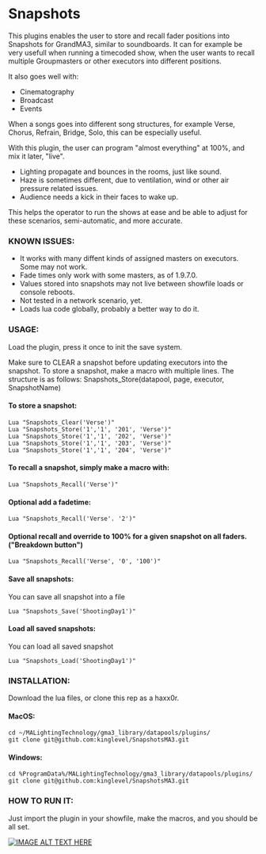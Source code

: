 # Snapshots

This plugins enables the user to store and recall fader positions into Snapshots for GrandMA3, similar to soundboards.
It can for example be very usefull when running a timecoded show, when the user wants to recall multiple Groupmasters
or other executors into different positions.

It also goes well with:
* Cinematography
* Broadcast
* Events


When a songs goes into different song structures, for example Verse, Chorus, Refrain, Bridge, Solo, this can be especially useful.

With this plugin, the user can program "almost everything" at 100%, and mix it later, "live".

* Lighting propagate and bounces in the rooms, just like sound.
* Haze is sometimes different, due to ventilation, wind or other air pressure related issues.
* Audience needs a kick in their faces to wake up.


This helps the operator to run the shows at ease and be able to adjust for these scenarios, semi-automatic, and more accurate.


### KNOWN ISSUES:

* It works with many diffent kinds of assigned masters on executors. Some may not work.
* Fade times only work with some masters, as of 1.9.7.0.
* Values stored into snapshots may not live between showfile loads or console reboots.
* Not tested in a network scenario, yet.
* Loads lua code globally, probably a better way to do it.


### USAGE:

Load the plugin, press it once to init the save system.

Make sure to CLEAR a snapshot before updating executors into the snapshot.
To store a snapshot, make a macro with multiple lines.
The structure is as follows: Snapshots_Store(datapool, page, executor, SnapshotName)




#### To store a snapshot:
```
Lua "Snapshots_Clear('Verse')"
Lua "Snapshots_Store('1','1', '201', 'Verse')"
Lua "Snapshots_Store('1','1', '202', 'Verse')"
Lua "Snapshots_Store('1','1', '203', 'Verse')"
Lua "Snapshots_Store('1','1', '204', 'Verse')"
```


#### To recall a snapshot, simply make a macro with:
```
Lua "Snapshots_Recall('Verse')"
```

#### Optional add a fadetime:
```
Lua "Snapshots_Recall('Verse'. '2')"
```


#### Optional recall and override to 100% for a given snapshot on all faders. ("Breakdown button")
```
Lua "Snapshots_Recall('Verse', '0', '100')"
```

#### Save all snapshots:
You can save all snapshot into a file
```
Lua "Snapshots_Save('ShootingDay1')"
```

#### Load all saved snapshots:
You can load all saved snapshot
```
Lua "Snapshots_Load('ShootingDay1')"
```


### INSTALLATION:

Download the lua files, or clone this rep as a haxx0r.

#### MacOS:
```
cd ~/MALightingTechnology/gma3_library/datapools/plugins/
git clone git@github.com:kinglevel/SnapshotsMA3.git
```

#### Windows:
```
cd %ProgramData%/MALightingTechnology/gma3_library/datapools/plugins/
git clone git@github.com:kinglevel/SnapshotsMA3.git
```

### HOW TO RUN IT:

Just import the plugin in your showfile, make the macros, and you should be all set.


[![IMAGE ALT TEXT HERE](https://img.youtube.com/vi/CSx6X-S2SCw/0.jpg)](https://www.youtube.com/watch?v=CSx6X-S2SCw)
